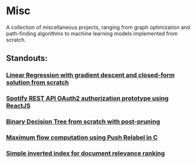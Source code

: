 # Misc
A collection of miscellaneous projects, ranging from graph optimization and path-finding algorithms to machine learning models implemented from scratch. 

## Standouts:

### [Linear Regression with gradient descent and closed-form solution from scratch](https://github.com/alvaroqsaldanha/Misc/blob/main/LinearRegression/LinearRegression.ipynb)
### [Spotify REST API OAuth2 authorization prototype using ReactJS](https://github.com/alvaroqsaldanha/Misc/tree/main/SpotifyLogin-main)
### [Binary Decision Tree from scratch with post-pruning](https://github.com/alvaroqsaldanha/Misc/tree/main/SupervisedLearningTree)
### [Maximum flow computation using Push Relabel in C](https://github.com/alvaroqsaldanha/Misc/tree/main/PushRelabel)
### [Simple inverted index for document relevance ranking](https://github.com/alvaroqsaldanha/Misc/tree/main/IRTextProcessing)
